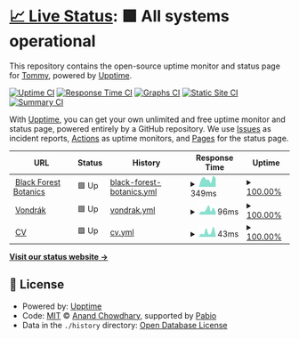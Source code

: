 # [📈 Live Status](https://dreamalligator.github.io/monitoring): <!--live status--> **🟩 All systems operational**

This repository contains the open-source uptime monitor and status page for [Tommy](https://dreamalligator.github.io/monitoring), powered by [Upptime](https://github.com/upptime/upptime).

[![Uptime CI](https://github.com/dreamalligator/monitoring/workflows/Uptime%20CI/badge.svg)](https://github.com/dreamalligator/monitoring/actions?query=workflow%3A%22Uptime+CI%22)
[![Response Time CI](https://github.com/dreamalligator/monitoring/workflows/Response%20Time%20CI/badge.svg)](https://github.com/dreamalligator/monitoring/actions?query=workflow%3A%22Response+Time+CI%22)
[![Graphs CI](https://github.com/dreamalligator/monitoring/workflows/Graphs%20CI/badge.svg)](https://github.com/dreamalligator/monitoring/actions?query=workflow%3A%22Graphs+CI%22)
[![Static Site CI](https://github.com/dreamalligator/monitoring/workflows/Static%20Site%20CI/badge.svg)](https://github.com/dreamalligator/monitoring/actions?query=workflow%3A%22Static+Site+CI%22)
[![Summary CI](https://github.com/dreamalligator/monitoring/workflows/Summary%20CI/badge.svg)](https://github.com/dreamalligator/monitoring/actions?query=workflow%3A%22Summary+CI%22)

With [Upptime](https://upptime.js.org), you can get your own unlimited and free uptime monitor and status page, powered entirely by a GitHub repository. We use [Issues](https://github.com/dreamalligator/monitoring/issues) as incident reports, [Actions](https://github.com/dreamalligator/monitoring/actions) as uptime monitors, and [Pages](https://dreamalligator.github.io/monitoring) for the status page.

<!--start: status pages-->
<!-- This summary is generated by Upptime (https://github.com/upptime/upptime) -->
<!-- Do not edit this manually, your changes will be overwritten -->
<!-- prettier-ignore -->
| URL | Status | History | Response Time | Uptime |
| --- | ------ | ------- | ------------- | ------ |
| <img alt="" src="https://icons.duckduckgo.com/ip3/blackforestbotanics.com.ico" height="13"> [Black Forest Botanics](https://blackforestbotanics.com/) | 🟩 Up | [black-forest-botanics.yml](https://github.com/dreamalligator/monitoring/commits/HEAD/history/black-forest-botanics.yml) | <details><summary><img alt="Response time graph" src="./graphs/black-forest-botanics/response-time-week.png" height="20"> 349ms</summary><br><a href="https://dreamalligator.github.io/monitoring/history/black-forest-botanics"><img alt="Response time 380" src="https://img.shields.io/endpoint?url=https%3A%2F%2Fraw.githubusercontent.com%2Fdreamalligator%2Fmonitoring%2FHEAD%2Fapi%2Fblack-forest-botanics%2Fresponse-time.json"></a><br><a href="https://dreamalligator.github.io/monitoring/history/black-forest-botanics"><img alt="24-hour response time 363" src="https://img.shields.io/endpoint?url=https%3A%2F%2Fraw.githubusercontent.com%2Fdreamalligator%2Fmonitoring%2FHEAD%2Fapi%2Fblack-forest-botanics%2Fresponse-time-day.json"></a><br><a href="https://dreamalligator.github.io/monitoring/history/black-forest-botanics"><img alt="7-day response time 349" src="https://img.shields.io/endpoint?url=https%3A%2F%2Fraw.githubusercontent.com%2Fdreamalligator%2Fmonitoring%2FHEAD%2Fapi%2Fblack-forest-botanics%2Fresponse-time-week.json"></a><br><a href="https://dreamalligator.github.io/monitoring/history/black-forest-botanics"><img alt="30-day response time 380" src="https://img.shields.io/endpoint?url=https%3A%2F%2Fraw.githubusercontent.com%2Fdreamalligator%2Fmonitoring%2FHEAD%2Fapi%2Fblack-forest-botanics%2Fresponse-time-month.json"></a><br><a href="https://dreamalligator.github.io/monitoring/history/black-forest-botanics"><img alt="1-year response time 380" src="https://img.shields.io/endpoint?url=https%3A%2F%2Fraw.githubusercontent.com%2Fdreamalligator%2Fmonitoring%2FHEAD%2Fapi%2Fblack-forest-botanics%2Fresponse-time-year.json"></a></details> | <details><summary><a href="https://dreamalligator.github.io/monitoring/history/black-forest-botanics">100.00%</a></summary><a href="https://dreamalligator.github.io/monitoring/history/black-forest-botanics"><img alt="All-time uptime 100.00%" src="https://img.shields.io/endpoint?url=https%3A%2F%2Fraw.githubusercontent.com%2Fdreamalligator%2Fmonitoring%2FHEAD%2Fapi%2Fblack-forest-botanics%2Fuptime.json"></a><br><a href="https://dreamalligator.github.io/monitoring/history/black-forest-botanics"><img alt="24-hour uptime 100.00%" src="https://img.shields.io/endpoint?url=https%3A%2F%2Fraw.githubusercontent.com%2Fdreamalligator%2Fmonitoring%2FHEAD%2Fapi%2Fblack-forest-botanics%2Fuptime-day.json"></a><br><a href="https://dreamalligator.github.io/monitoring/history/black-forest-botanics"><img alt="7-day uptime 100.00%" src="https://img.shields.io/endpoint?url=https%3A%2F%2Fraw.githubusercontent.com%2Fdreamalligator%2Fmonitoring%2FHEAD%2Fapi%2Fblack-forest-botanics%2Fuptime-week.json"></a><br><a href="https://dreamalligator.github.io/monitoring/history/black-forest-botanics"><img alt="30-day uptime 100.00%" src="https://img.shields.io/endpoint?url=https%3A%2F%2Fraw.githubusercontent.com%2Fdreamalligator%2Fmonitoring%2FHEAD%2Fapi%2Fblack-forest-botanics%2Fuptime-month.json"></a><br><a href="https://dreamalligator.github.io/monitoring/history/black-forest-botanics"><img alt="1-year uptime 100.00%" src="https://img.shields.io/endpoint?url=https%3A%2F%2Fraw.githubusercontent.com%2Fdreamalligator%2Fmonitoring%2FHEAD%2Fapi%2Fblack-forest-botanics%2Fuptime-year.json"></a></details>
| <img alt="" src="https://icons.duckduckgo.com/ip3/dreamalligator.github.io.ico" height="13"> [Vondrák](https://dreamalligator.github.io/vondrak/) | 🟩 Up | [vondrak.yml](https://github.com/dreamalligator/monitoring/commits/HEAD/history/vondrak.yml) | <details><summary><img alt="Response time graph" src="./graphs/vondrak/response-time-week.png" height="20"> 96ms</summary><br><a href="https://dreamalligator.github.io/monitoring/history/vondrak"><img alt="Response time 82" src="https://img.shields.io/endpoint?url=https%3A%2F%2Fraw.githubusercontent.com%2Fdreamalligator%2Fmonitoring%2FHEAD%2Fapi%2Fvondrak%2Fresponse-time.json"></a><br><a href="https://dreamalligator.github.io/monitoring/history/vondrak"><img alt="24-hour response time 33" src="https://img.shields.io/endpoint?url=https%3A%2F%2Fraw.githubusercontent.com%2Fdreamalligator%2Fmonitoring%2FHEAD%2Fapi%2Fvondrak%2Fresponse-time-day.json"></a><br><a href="https://dreamalligator.github.io/monitoring/history/vondrak"><img alt="7-day response time 96" src="https://img.shields.io/endpoint?url=https%3A%2F%2Fraw.githubusercontent.com%2Fdreamalligator%2Fmonitoring%2FHEAD%2Fapi%2Fvondrak%2Fresponse-time-week.json"></a><br><a href="https://dreamalligator.github.io/monitoring/history/vondrak"><img alt="30-day response time 82" src="https://img.shields.io/endpoint?url=https%3A%2F%2Fraw.githubusercontent.com%2Fdreamalligator%2Fmonitoring%2FHEAD%2Fapi%2Fvondrak%2Fresponse-time-month.json"></a><br><a href="https://dreamalligator.github.io/monitoring/history/vondrak"><img alt="1-year response time 82" src="https://img.shields.io/endpoint?url=https%3A%2F%2Fraw.githubusercontent.com%2Fdreamalligator%2Fmonitoring%2FHEAD%2Fapi%2Fvondrak%2Fresponse-time-year.json"></a></details> | <details><summary><a href="https://dreamalligator.github.io/monitoring/history/vondrak">100.00%</a></summary><a href="https://dreamalligator.github.io/monitoring/history/vondrak"><img alt="All-time uptime 100.00%" src="https://img.shields.io/endpoint?url=https%3A%2F%2Fraw.githubusercontent.com%2Fdreamalligator%2Fmonitoring%2FHEAD%2Fapi%2Fvondrak%2Fuptime.json"></a><br><a href="https://dreamalligator.github.io/monitoring/history/vondrak"><img alt="24-hour uptime 100.00%" src="https://img.shields.io/endpoint?url=https%3A%2F%2Fraw.githubusercontent.com%2Fdreamalligator%2Fmonitoring%2FHEAD%2Fapi%2Fvondrak%2Fuptime-day.json"></a><br><a href="https://dreamalligator.github.io/monitoring/history/vondrak"><img alt="7-day uptime 100.00%" src="https://img.shields.io/endpoint?url=https%3A%2F%2Fraw.githubusercontent.com%2Fdreamalligator%2Fmonitoring%2FHEAD%2Fapi%2Fvondrak%2Fuptime-week.json"></a><br><a href="https://dreamalligator.github.io/monitoring/history/vondrak"><img alt="30-day uptime 100.00%" src="https://img.shields.io/endpoint?url=https%3A%2F%2Fraw.githubusercontent.com%2Fdreamalligator%2Fmonitoring%2FHEAD%2Fapi%2Fvondrak%2Fuptime-month.json"></a><br><a href="https://dreamalligator.github.io/monitoring/history/vondrak"><img alt="1-year uptime 100.00%" src="https://img.shields.io/endpoint?url=https%3A%2F%2Fraw.githubusercontent.com%2Fdreamalligator%2Fmonitoring%2FHEAD%2Fapi%2Fvondrak%2Fuptime-year.json"></a></details>
| <img alt="" src="https://icons.duckduckgo.com/ip3/dreamalligator.github.io.ico" height="13"> [CV](https://dreamalligator.github.io/cv/) | 🟩 Up | [cv.yml](https://github.com/dreamalligator/monitoring/commits/HEAD/history/cv.yml) | <details><summary><img alt="Response time graph" src="./graphs/cv/response-time-week.png" height="20"> 43ms</summary><br><a href="https://dreamalligator.github.io/monitoring/history/cv"><img alt="Response time 40" src="https://img.shields.io/endpoint?url=https%3A%2F%2Fraw.githubusercontent.com%2Fdreamalligator%2Fmonitoring%2FHEAD%2Fapi%2Fcv%2Fresponse-time.json"></a><br><a href="https://dreamalligator.github.io/monitoring/history/cv"><img alt="24-hour response time 6" src="https://img.shields.io/endpoint?url=https%3A%2F%2Fraw.githubusercontent.com%2Fdreamalligator%2Fmonitoring%2FHEAD%2Fapi%2Fcv%2Fresponse-time-day.json"></a><br><a href="https://dreamalligator.github.io/monitoring/history/cv"><img alt="7-day response time 43" src="https://img.shields.io/endpoint?url=https%3A%2F%2Fraw.githubusercontent.com%2Fdreamalligator%2Fmonitoring%2FHEAD%2Fapi%2Fcv%2Fresponse-time-week.json"></a><br><a href="https://dreamalligator.github.io/monitoring/history/cv"><img alt="30-day response time 40" src="https://img.shields.io/endpoint?url=https%3A%2F%2Fraw.githubusercontent.com%2Fdreamalligator%2Fmonitoring%2FHEAD%2Fapi%2Fcv%2Fresponse-time-month.json"></a><br><a href="https://dreamalligator.github.io/monitoring/history/cv"><img alt="1-year response time 40" src="https://img.shields.io/endpoint?url=https%3A%2F%2Fraw.githubusercontent.com%2Fdreamalligator%2Fmonitoring%2FHEAD%2Fapi%2Fcv%2Fresponse-time-year.json"></a></details> | <details><summary><a href="https://dreamalligator.github.io/monitoring/history/cv">100.00%</a></summary><a href="https://dreamalligator.github.io/monitoring/history/cv"><img alt="All-time uptime 100.00%" src="https://img.shields.io/endpoint?url=https%3A%2F%2Fraw.githubusercontent.com%2Fdreamalligator%2Fmonitoring%2FHEAD%2Fapi%2Fcv%2Fuptime.json"></a><br><a href="https://dreamalligator.github.io/monitoring/history/cv"><img alt="24-hour uptime 100.00%" src="https://img.shields.io/endpoint?url=https%3A%2F%2Fraw.githubusercontent.com%2Fdreamalligator%2Fmonitoring%2FHEAD%2Fapi%2Fcv%2Fuptime-day.json"></a><br><a href="https://dreamalligator.github.io/monitoring/history/cv"><img alt="7-day uptime 100.00%" src="https://img.shields.io/endpoint?url=https%3A%2F%2Fraw.githubusercontent.com%2Fdreamalligator%2Fmonitoring%2FHEAD%2Fapi%2Fcv%2Fuptime-week.json"></a><br><a href="https://dreamalligator.github.io/monitoring/history/cv"><img alt="30-day uptime 100.00%" src="https://img.shields.io/endpoint?url=https%3A%2F%2Fraw.githubusercontent.com%2Fdreamalligator%2Fmonitoring%2FHEAD%2Fapi%2Fcv%2Fuptime-month.json"></a><br><a href="https://dreamalligator.github.io/monitoring/history/cv"><img alt="1-year uptime 100.00%" src="https://img.shields.io/endpoint?url=https%3A%2F%2Fraw.githubusercontent.com%2Fdreamalligator%2Fmonitoring%2FHEAD%2Fapi%2Fcv%2Fuptime-year.json"></a></details>

<!--end: status pages-->

[**Visit our status website →**](https://dreamalligator.github.io/monitoring)

## 📄 License

- Powered by: [Upptime](https://github.com/upptime/upptime)
- Code: [MIT](./LICENSE) © [Anand Chowdhary](https://anandchowdhary.com), supported by [Pabio](https://pabio.com)
- Data in the `./history` directory: [Open Database License](https://opendatacommons.org/licenses/odbl/1-0/)
